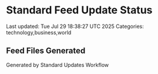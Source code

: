 # Standard Feed Update Status
Last updated: Tue Jul 29 18:38:27 UTC 2025
Categories: technology,business,world

## Feed Files Generated

Generated by Standard Updates Workflow
